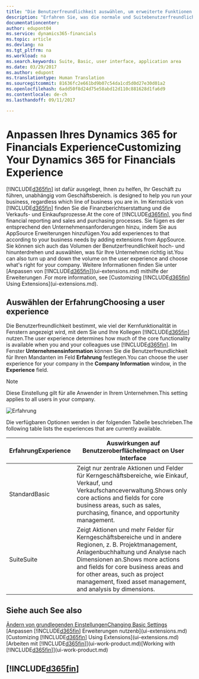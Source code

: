 ```yaml
---
title: "Die Benutzerfreundlichkeit auswählen, um erweiterte Funktionen ein- oder auszublenden| Microsoft Docs"
description: "Erfahren Sie, was die normale und Suitebenutzerfreundlichkeit für die Benutzerschnittstelle,  Anwendungsbereiche und Ihr Unternehmen in Dynamics 365 for Financials bedeutet."
documentationcenter: 
author: edupont04
ms.service: dynamics365-financials
ms.topic: article
ms.devlang: na
ms.tgt_pltfrm: na
ms.workload: na
ms.search.keywords: Suite, Basic, user interface, application area
ms.date: 03/29/2017
ms.author: edupont
ms.translationtype: Human Translation
ms.sourcegitcommit: 81636fc2e661bd9b07c54da1cd5d0d27e30d01a2
ms.openlocfilehash: 6add50f8d24d75e58abd12d110c881628d1fa6d9
ms.contentlocale: de-ch
ms.lasthandoff: 09/11/2017

---
```

# <a name="customizing-your-dynamics-365-for-financials-experience"></a><span data-ttu-id="11633-103">Anpassen Ihres Dynamics 365 for Financials Experience</span><span class="sxs-lookup"><span data-stu-id="11633-103">Customizing Your Dynamics 365 for Financials Experience</span></span>
[!INCLUDE[d365fin](includes/d365fin_md.md)]<span data-ttu-id="11633-104"> ist dafür ausgelegt, Ihnen zu helfen, Ihr Geschäft zu führen, unabhängig vom Geschäftsbereich.</span><span class="sxs-lookup"><span data-stu-id="11633-104"> is designed to help you run your business, regardless which line of business you are in.</span></span> <span data-ttu-id="11633-105">Im Kernstück von [!INCLUDE[d365fin](includes/d365fin_md.md)] finden Sie die Finanzberichtserstattung und die Verkaufs- und Einkaufsprozesse.</span><span class="sxs-lookup"><span data-stu-id="11633-105">At the core of [!INCLUDE[d365fin](includes/d365fin_md.md)], you find financial reporting and sales and purchasing processes.</span></span> <span data-ttu-id="11633-106">Sie fügen es der entsprechend den Unternehmensanforderungen hinzu, indem Sie aus AppSource Erweiterungen hinzufügen.</span><span class="sxs-lookup"><span data-stu-id="11633-106">You add experiences to that according to your business needs by adding extensions from AppSource.</span></span> <span data-ttu-id="11633-107">Sie können sich auch das Volumen der Benutzerfreundlichkeit hoch- und hinunterdrehen und auswählen, was für Ihre Unternehmen richtig ist.</span><span class="sxs-lookup"><span data-stu-id="11633-107">You can also turn up and down the volume on the user experience and choose what's right for your company.</span></span> <span data-ttu-id="11633-108">Weitere Informationen finden Sie unter [Anpassen von [!INCLUDE[d365fin](includes/d365fin_md.md)]](ui-extensions.md) mithilfe der Erweiterungen .</span><span class="sxs-lookup"><span data-stu-id="11633-108">For more information, see [Customizing [!INCLUDE[d365fin](includes/d365fin_md.md)] Using Extensions](ui-extensions.md).</span></span>

## <a name="choosing-a-user-experience"></a><span data-ttu-id="11633-109">Auswählen der Erfahrung</span><span class="sxs-lookup"><span data-stu-id="11633-109">Choosing a user experience</span></span>
<span data-ttu-id="11633-110">Die Benutzerfreundlichkeit bestimmt, wie viel der Kernfunktionalität in Fenstern angezeigt wird, mit dem Sie und Ihre Kollegen [!INCLUDE[d365fin](includes/d365fin_md.md)] nutzen.</span><span class="sxs-lookup"><span data-stu-id="11633-110">The user experience determines how much of the core functionality is available when you and your colleagues use [!INCLUDE[d365fin](includes/d365fin_md.md)].</span></span> <span data-ttu-id="11633-111">Im Fenster **Unternehmensinformation** können Sie die Benutzerfreundlichkeit für Ihren Mandanten im Feld **Erfahrung** festlegen.</span><span class="sxs-lookup"><span data-stu-id="11633-111">You can choose the user experience for your company in the **Company Information** window, in the **Experience** field.</span></span>

> [!NOTE]  
>   <span data-ttu-id="11633-112">Diese Einstellung gilt für alle Anwender in Ihrem Unternehmen.</span><span class="sxs-lookup"><span data-stu-id="11633-112">This setting applies to all users in your company.</span></span>

![Erfahrung](media/ui-experience/experience.gif)

<span data-ttu-id="11633-114">Die verfügbaren Optionen werden in der folgenden Tabelle beschrieben.</span><span class="sxs-lookup"><span data-stu-id="11633-114">The following table lists the experiences that are currently available.</span></span>

| <span data-ttu-id="11633-115">Erfahrung</span><span class="sxs-lookup"><span data-stu-id="11633-115">Experience</span></span> | <span data-ttu-id="11633-116">Auswirkungen auf Benutzeroberfläche</span><span class="sxs-lookup"><span data-stu-id="11633-116">Impact on User Interface</span></span> |
| --- | --- |
| <span data-ttu-id="11633-117">Standard</span><span class="sxs-lookup"><span data-stu-id="11633-117">Basic</span></span> |<span data-ttu-id="11633-118">Zeigt nur zentrale Aktionen und Felder für Kerngeschäftsbereiche, wie Einkauf, Verkauf, und Verkaufschanceverwaltung.</span><span class="sxs-lookup"><span data-stu-id="11633-118">Shows only core actions and fields for core business areas, such as sales, purchasing, finance, and opportunity management.</span></span> |
| <span data-ttu-id="11633-119">Suite</span><span class="sxs-lookup"><span data-stu-id="11633-119">Suite</span></span> |<span data-ttu-id="11633-120">Zeigt Aktionen und mehr Felder für Kerngeschäftsbereiche und in andere Regionen, z. B.  Projektmanagement, Anlagenbuchhaltung und Analyse nach Dimensionen an.</span><span class="sxs-lookup"><span data-stu-id="11633-120">Shows more actions and fields for core business areas and for other areas, such as project management, fixed asset management, and analysis by dimensions.</span></span> |

## <a name="see-also"></a><span data-ttu-id="11633-121">Siehe auch </span><span class="sxs-lookup"><span data-stu-id="11633-121">See also</span></span>
[<span data-ttu-id="11633-122">Ändern von grundlegenden Einstellungen</span><span class="sxs-lookup"><span data-stu-id="11633-122">Changing Basic Settings</span></span>](ui-change-basic-settings.md)  
<span data-ttu-id="11633-123">[Anpassen [!INCLUDE[d365fin](includes/d365fin_md.md)] Erweiterungen nutzenb](ui-extensions.md)</span><span class="sxs-lookup"><span data-stu-id="11633-123">[Customizing [!INCLUDE[d365fin](includes/d365fin_md.md)] Using Extensions](ui-extensions.md)</span></span>  
<span data-ttu-id="11633-124">[Arbeiten mit [!INCLUDE[d365fin](includes/d365fin_md.md)]](ui-work-product.md)</span><span class="sxs-lookup"><span data-stu-id="11633-124">[Working with [!INCLUDE[d365fin](includes/d365fin_md.md)]](ui-work-product.md)</span></span>

## [!INCLUDE[d365fin](includes/free_trial_md.md)]
